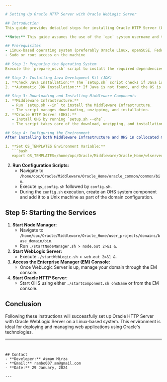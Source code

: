 ```yaml
---

# Setting Up Oracle HTTP Server with Oracle WebLogic Server

## Introduction
This guide provides detailed steps for installing Oracle HTTP Server (OHS) and configuring it to work with Oracle WebLogic Server. This setup is particularly useful for managing web applications and services using Oracle's robust infrastructure.

**Note:** This guide assumes the use of the `opc` system username and the Oracle Home directory at `/home/opc/Oracle/Middleware/Oracle_Home`. These paths may vary based on your specific installation and system setup. `The procedure is tested with Oracle Linux 7.9.`

## Prerequisites
- Linux-based operating system (preferably Oracle Linux, openSUSE, Fedora, RHEL, or Ubuntu/Debian)
- Sudo or root access on the machine

## Step 1: Preparing the Operating System
Execute the `prepare_os.sh` script to install the required dependencies. This script identifies your Linux distribution and installs the appropriate packages.

## Step 2: Installing Java Development Kit (JDK)
1. **Check Java Installation:** The `setup.sh` script checks if Java is installed on the system.
2. **Automatic JDK Installation:** If Java is not found, and the OS is openSUSE or RHEL, the script will download and install JDK 8 automatically.

## Step 3: Downloading and Installing Middleware Components
1. **Middleware Infrastructure:**
   - Run `setup.sh --in` to install the Middleware Infrastructure.
   - The script manages downloading, unzipping, and installation.
2. **Oracle HTTP Server (OHS):**
   - Install OHS by running `setup.sh --ohs`.
   - The script takes care of the download, unzipping, and installation process.

## Step 4: Configuring the Environment
After installing both Middleware Infrastructure and OHS in collocated mode:

1. **Set QS_TEMPLATES Environment Variable:**
   ```bash
   export QS_TEMPLATES=/home/opc/Oracle/Middleware/Oracle_Home/wlserver/common/templates/wls/wls_jrf.jar
   ```
2. **Run Configuration Scripts:**
   - Navigate to `/home/opc/Oracle/Middleware/Oracle_Home/oracle_common/common/bin`.
   - Execute `qs_config.sh` followed by `config.sh`.
   - During the `config.sh` execution, create an OHS system component and add it to a Unix machine as part of the domain configuration.

## Step 5: Starting the Services
1. **Start Node Manager:**
   - Navigate to `/home/opc/Oracle/Middleware/Oracle_Home/user_projects/domains/base_domain/bin`.
   - Run `./startNodeManager.sh > node.out 2>&1 &`.
2. **Start WebLogic Server:**
   - Execute `./startWebLogic.sh > web.out 2>&1 &`.
3. **Access the Enterprise Manager (EM) Console:**
   - Once WebLogic Server is up, manage your domain through the EM console.
4. **Start Oracle HTTP Server:**
   - Start OHS using either `./startComponent.sh ohsName` or from the EM console.

## Conclusion
Following these instructions will successfully set up Oracle HTTP Server with Oracle WebLogic Server on a Linux-based system. This environment is ideal for deploying and managing web applications using Oracle's technologies.

---
```


## Contact
- **Developer:** Asman Mirza
- **Email:** rambo007.am@gmail.com
- **Date:** 29 January, 2024

---
